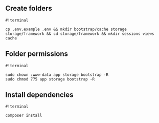 ## Create folders

```
#!terminal

cp .env.example .env && mkdir bootstrap/cache storage storage/framework && cd storage/framework && mkdir sessions views cache

```

## Folder permissions

```
#!terminal

sudo chown :www-data app storage bootstrap -R
sudo chmod 775 app storage bootstrap -R

```

## Install dependencies

```
#!terminal

composer install

```